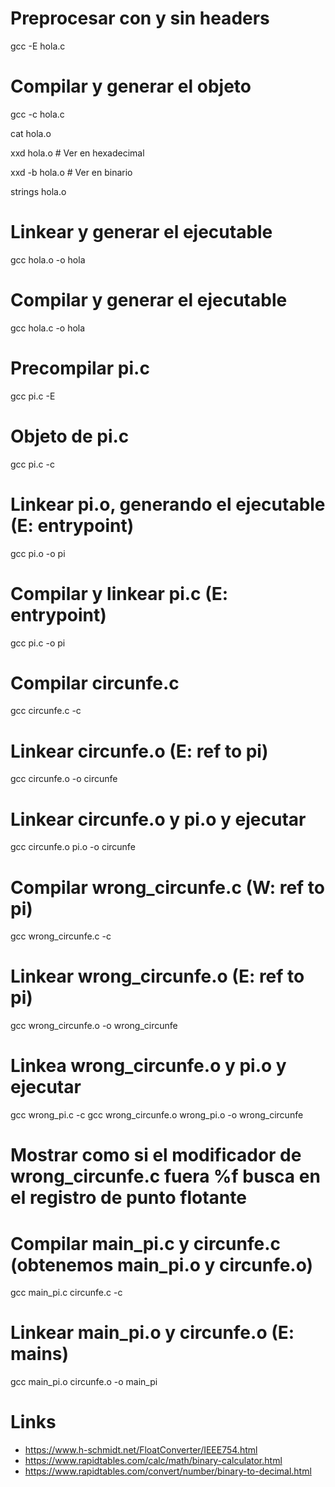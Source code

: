 # Preprocesar con y sin headers
gcc -E hola.c

# Compilar y generar el objeto
gcc -c hola.c

cat hola.o

xxd hola.o # Ver en hexadecimal

xxd -b hola.o # Ver en binario

strings hola.o

# Linkear y generar el ejecutable
gcc hola.o -o hola

# Compilar y generar el ejecutable
gcc hola.c -o hola

# Precompilar pi.c
gcc pi.c -E

# Objeto de pi.c
gcc pi.c -c

# Linkear pi.o, generando el ejecutable (E: entrypoint)
gcc pi.o -o pi

# Compilar y linkear pi.c (E: entrypoint)
gcc pi.c -o pi

# Compilar circunfe.c
gcc circunfe.c -c

# Linkear circunfe.o (E: ref to pi)
gcc circunfe.o -o circunfe

# Linkear circunfe.o y pi.o y ejecutar
gcc circunfe.o pi.o -o circunfe

# Compilar wrong_circunfe.c (W: ref to pi)
gcc wrong_circunfe.c -c

# Linkear wrong_circunfe.o (E: ref to pi)
gcc wrong_circunfe.o -o wrong_circunfe

# Linkea wrong_circunfe.o y pi.o y ejecutar
gcc wrong_pi.c -c
gcc wrong_circunfe.o wrong_pi.o -o wrong_circunfe

# Mostrar como si el modificador de wrong_circunfe.c fuera %f busca en el registro de punto flotante

# Compilar main_pi.c y circunfe.c (obtenemos main_pi.o y circunfe.o)
gcc main_pi.c circunfe.c -c

# Linkear main_pi.o y circunfe.o (E: mains)
gcc main_pi.o circunfe.o -o main_pi

# Links
- https://www.h-schmidt.net/FloatConverter/IEEE754.html
- https://www.rapidtables.com/calc/math/binary-calculator.html
- https://www.rapidtables.com/convert/number/binary-to-decimal.html